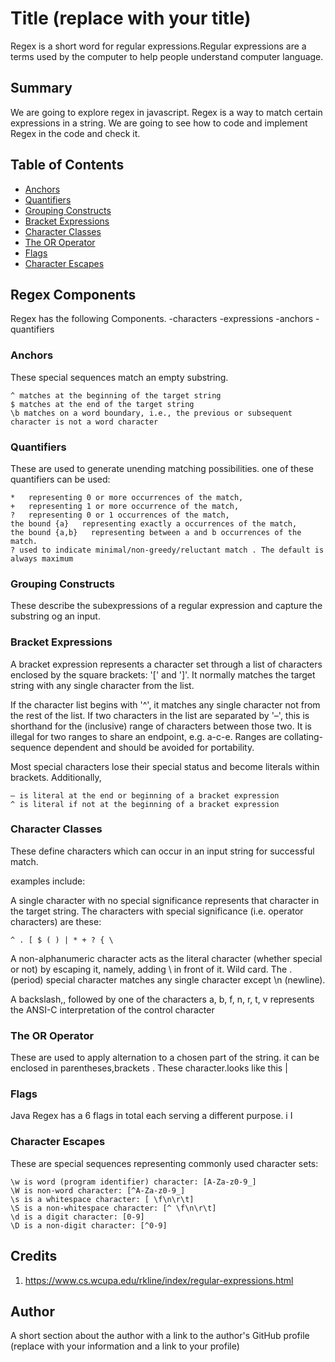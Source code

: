 # Title (replace with your title)

Regex is a short word for regular expressions.Regular expressions are a terms used by the computer to help people understand computer language.

## Summary

We are going to explore regex in javascript. Regex is a way to match certain expressions in a string. We are going to see how to code and implement Regex in the code and check it.

## Table of Contents

- [Anchors](#anchors)
- [Quantifiers](#quantifiers)
- [Grouping Constructs](#grouping-constructs)
- [Bracket Expressions](#bracket-expressions)
- [Character Classes](#character-classes)
- [The OR Operator](#the-or-operator)
- [Flags](#flags)
- [Character Escapes](#character-escapes)

## Regex Components

Regex has the following Components.
        -characters 
        -expressions
        -anchors
        -quantifiers

### Anchors

These special sequences match an empty substring.

    ^ matches at the beginning of the target string
    $ matches at the end of the target string
    \b matches on a word boundary, i.e., the previous or subsequent character is not a word character

### Quantifiers

These are used to generate unending matching possibilities. one of these quantifiers can be used:

    *   representing 0 or more occurrences of the match,
    +   representing 1 or more occurrence of the match,
    ?   representing 0 or 1 occurrences of the match,
    the bound {a}   representing exactly a occurrences of the match,
    the bound {a,b}   representing between a and b occurrences of the match. 
    ? used to indicate minimal/non-greedy/reluctant match . The default is always maximum
### Grouping Constructs

These describe the subexpressions of a regular expression and capture the substring og an input.

### Bracket Expressions

A bracket expression represents a character set through a list of characters enclosed by the square brackets: '[' and ']'. It normally matches the target string with any single character from the list.

If the character list begins with '^', it matches any single character not from the rest of the list.
If two characters in the list are separated by '–', this is shorthand for the (inclusive) range of characters between those two. It is illegal for two ranges to share an endpoint, e.g. a-c-e. Ranges are collating-sequence dependent and should be avoided for portability.

Most special characters lose their special status and become literals within brackets. Additionally,

    – is literal at the end or beginning of a bracket expression
    ^ is literal if not at the beginning of a bracket expression

### Character Classes

These define characters which can occur in an input string for successful match.

examples include:

A single character with no special significance represents that character in the target string. The characters with special significance (i.e. operator characters) are these:

    ^ . [ $ ( ) | * + ? { \

A non-alphanumeric character acts as the literal character (whether special or not) by escaping it, namely, adding \ in front of it.
Wild card. The . (period) special character matches any single character except \n (newline).

A backslash,\, followed by one of the characters 
a, b, f, n, r, t, v 
represents the ANSI-C interpretation of the control character

### The OR Operator

These are used to apply alternation to a chosen part of the string. it can be enclosed in parentheses,brackets . These character.looks like this |


### Flags

Java Regex has a 6 flags in total each serving a different purpose.
    i I
### Character Escapes

These are special sequences representing commonly used character sets:

    \w is word (program identifier) character: [A-Za-z0-9_]
    \W is non-word character: [^A-Za-z0-9_]
    \s is a whitespace character: [ \f\n\r\t]
    \S is a non-whitespace character: [^ \f\n\r\t]
    \d is a digit character: [0-9]
    \D is a non-digit character: [^0-9]


## Credits

1. https://www.cs.wcupa.edu/rkline/index/regular-expressions.html

## Author

A short section about the author with a link to the author's GitHub profile (replace with your information and a link to your profile)

